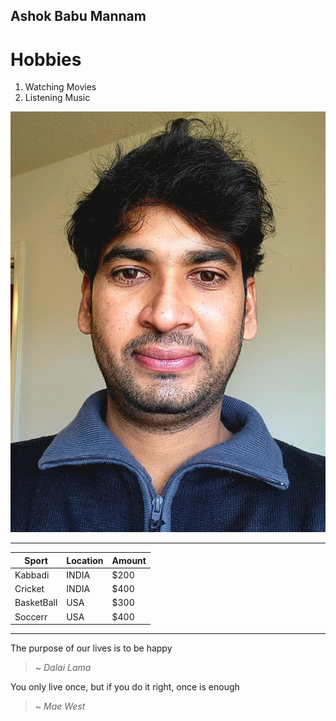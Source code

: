 ## Ashok Babu Mannam
# Hobbies
1.  Watching Movies
2.  Listening Music

![Ashok](/Ashok.jfif)

***************************************************************************
|Sport|Location|Amount|
|---|---|---|
|Kabbadi|INDIA|$200|
|Cricket|INDIA|$400|
|BasketBall|USA|$300|
|Soccerr|USA|$400|

*************************************************************************
The purpose of our lives is to be happy
>   ~ *Dalai Lama*

You only live once, but if you do it right, once is enough
>  ~ *Mae West*